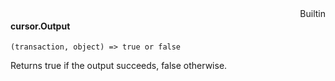 <div style="float:right"><span class="builtin">Builtin</span></div>

#### cursor.Output

``` suneido
(transaction, object) => true or false
```

Returns true if the output succeeds, false otherwise.